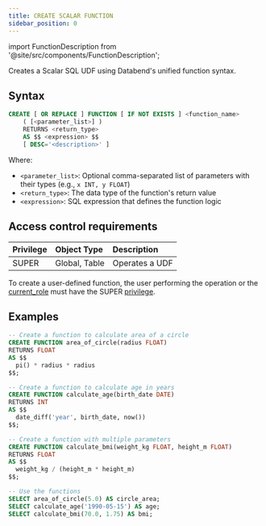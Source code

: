 ```yaml
---
title: CREATE SCALAR FUNCTION
sidebar_position: 0
---
```

import FunctionDescription from '@site/src/components/FunctionDescription';

<FunctionDescription description="Introduced or updated: v1.2.799"/>

Creates a Scalar SQL UDF using Databend's unified function syntax.

## Syntax

```sql
CREATE [ OR REPLACE ] FUNCTION [ IF NOT EXISTS ] <function_name> 
    ( [<parameter_list>] ) 
    RETURNS <return_type>
    AS $$ <expression> $$
    [ DESC='<description>' ]
```

Where:
- `<parameter_list>`: Optional comma-separated list of parameters with their types (e.g., `x INT, y FLOAT`)
- `<return_type>`: The data type of the function's return value
- `<expression>`: SQL expression that defines the function logic

## Access control requirements

| Privilege | Object Type   | Description    |
|:----------|:--------------|:---------------|
| SUPER     | Global, Table | Operates a UDF |

To create a user-defined function, the user performing the operation or the [current_role](/guides/security/access-control/roles) must have the SUPER [privilege](/guides/security/access-control/privileges).

## Examples

```sql
-- Create a function to calculate area of a circle
CREATE FUNCTION area_of_circle(radius FLOAT)
RETURNS FLOAT
AS $$
  pi() * radius * radius
$$;

-- Create a function to calculate age in years
CREATE FUNCTION calculate_age(birth_date DATE)
RETURNS INT
AS $$
  date_diff('year', birth_date, now())
$$;

-- Create a function with multiple parameters
CREATE FUNCTION calculate_bmi(weight_kg FLOAT, height_m FLOAT)
RETURNS FLOAT
AS $$
  weight_kg / (height_m * height_m)
$$;

-- Use the functions
SELECT area_of_circle(5.0) AS circle_area;
SELECT calculate_age('1990-05-15') AS age;
SELECT calculate_bmi(70.0, 1.75) AS bmi;
```

